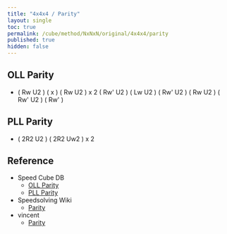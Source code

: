 ```yaml
---
title: "4x4x4 / Parity"
layout: single
toc: true
permalink: /cube/method/NxNxN/original/4x4x4/parity
published: true
hidden: false
---
```


<head>
  <base target="_blank">
  <link
    rel   = "stylesheet"
    type  = "text/css"
    href  = "/assets/css/twisty/4x4x4.css"
  >
  <script
    src   = "https://cdn.cubing.net/js/cubing/twisty"
    type  = "module"
    defer
  ></script>
</head>



## OLL Parity

- ( Rw U2 ) ( x ) ( Rw U2 ) x 2 ( Rw' U2 ) ( Lw U2 ) ( Rw' U2 ) ( Rw U2 ) ( Rw' U2 ) ( Rw' )
  <div class="twisty-wrapper">
    <twisty-player
      puzzle                    = "4x4x4"
      experimental-stickering   = "OLL"
      alg                       = "(Rw U2') x (Rw U2')2 (Rw' U2') (Lw U2') (Rw' U2') (Rw U2') (Rw' U2') Rw'"
      experimental-setup-alg    = ""
      experimental-setup-anchor = "end"
      tempo-scale               = "1.3"
    ></twisty-player>
  </div>



## PLL Parity

- ( 2R2 U2 ) ( 2R2 Uw2 ) x 2
  <div class="twisty-wrapper">
    <twisty-player
      puzzle                    = "4x4x4"
      experimental-stickering   = "PLL"
      alg                       = "(2R2 U2') (2R2 Uw2')2"
      experimental-setup-alg    = ""
      experimental-setup-anchor = "end"
      tempo-scale               = "1.3"
    ></twisty-player>
  </div>



## Reference

- Speed Cube DB
  - [OLL Parity](https://speedcubedb.com/a/4x4/OLLParity)
  - [PLL Parity](https://speedcubedb.com/a/4x4/PLLParity)
- Speedsolving Wiki
  - [Parity](https://www.speedsolving.com/wiki/index.php/4x4x4_parity_algorithms)
- vincent
  - [Parity](https://m.blog.naver.com/vincentcube/60149158694)
